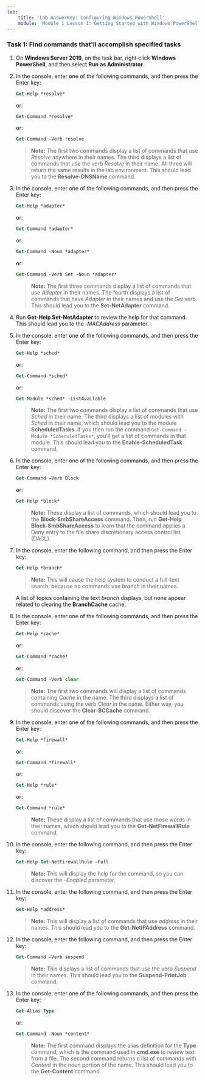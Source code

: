 ```yaml
---
lab:
    title: 'Lab AnswerKey: Configuring Windows PowerShell' 
    module: 'Module 1 Lesson 1: Getting Started with Windows PowerShell'
--- 
```


### Task 1: Find commands that'll accomplish specified tasks

1. On **Windows Server 2019**, on the task bar, right‑click **Windows PowerShell**, and then select **Run as Administrator**.

1. In the console, enter one of the following commands, and then press the Enter key:

   ```ps
   Get-Help *resolve* 
   ```

   or:

   ```ps
   Get-Command *resolve* 
   ```

   or:

   ```ps
   Get-Command -Verb resolve 
   ```

   > **Note:** The first two commands display a list of commands that use *Resolve* anywhere in their names. The third displays a list of commands that use the verb *Resolve* in their name. All three will return the same results in the lab environment. This should lead you to the **Resolve-DNSName** command.

1. In the console, enter one of the following commands, and then press the Enter key:

   ```ps
   Get-Help *adapter* 
   ```

   or:

   ```ps
   Get-Command *adapter* 
   ```

   or:

   ```ps
   Get-Command -Noun *adapter*
   ```

   or:

   ```ps
   Get-Command -Verb Set -Noun *adapter* 
   ```

   > **Note:** The first three commands display a list of commands that use *Adapter* in their names. The fourth displays a list of commands that have *Adapter* in their names and use the *Set* verb. This should lead you to the **Set-NetAdapter** command.

1. Run **Get-Help Set-NetAdapter** to review the help for that command. This should lead you to the *‑MACAddress* parameter.

1. In the console, enter one of the following commands, and then press the Enter key:

   ```ps
   Get-Help *sched* 
   ```

   or:

   ```ps
   Get-Command *sched* 
   ```

   or:

   ```ps
   Get-Module *sched* -ListAvailable
   ```

   > **Note:** The first two commands display a list of commands that use *Sched* in their name. The third displays a list of modules with *Sched* in their name, which should lead you to the module **ScheduledTasks**. If you then run the command `Get-Command -Module *ScheduledTasks*`, you'll get a list of commands in that module. This should lead you to the **Enable-ScheduledTask** command.

1. In the console, enter one of the following commands, and then press the Enter key:

   ```ps
   Get-Command –Verb Block 
   ```

   or:

   ```ps
   Get-Help *block* 
   ```

   > **Note:** These display a list of commands, which should lead you to the **Block-SmbShareAccess** command. Then, run **Get-Help Block-SmbShareAccess** to learn that the command applies a Deny entry to the file share discretionary access control list (DACL).

1. In the console, enter the following command, and then press the Enter key:

   ```ps
   Get-Help *branch*
   ```

   > **Note:** This will cause the help system to conduct a full-text search, because no commands use *branch* in their names.

   A list of topics containing the text *branch* displays, but none appear related to clearing the **BranchCache** cache.

1. In the console, enter one of the following commands, and then press the Enter key:

   ```ps
   Get-Help *cache* 
   ```

   or:

   ```ps
   Get-Command *cache* 
   ```

   or:

   ```ps
   Get-Command -Verb clear
   ```

   > **Note:** The first two commands will display a list of commands containing *Cache* in the name. The third displays a list of commands using the verb *Clear* in the name. Either way, you should discover the **Clear-BCCache** command.

1. In the console, enter one of the following commands, and then press the Enter key:

   ```ps
   Get-Help *firewall*
   ```

   or:

   ```ps
   Get-Command *firewall* 
   ```

   or:

   ```ps
   Get-Help *rule*
   ```

   or:

   ```ps
   Get-Command *rule* 
   ```

   > **Note:** These display a list of commands that use those words in their names, which should lead you to the **Get-NetFirewallRule** command.

1. In the console, enter the following command, and then press the Enter key:

   ```ps
   Get-Help Get-NetFirewallRule –Full
   ```

   > **Note:** This will display the help for the command, so you can discover the *–Enabled* parameter.

1. In the console, enter the following command, and then press the Enter key:

   ```ps
   Get-Help *address* 
   ```

   > **Note:** This will display a list of commands that use *address* in their names. This should lead you to the **Get-NetIPAddress** command.

1. In the console, enter the following command, and then press the Enter key:

   ```ps
   Get-Command –Verb suspend
   ```

   > **Note:** This displays a list of commands that use the verb *Suspend* in their names. This should lead you to the **Suspend-PrintJob** command.

1. In the console, enter one of the following commands, and then press the Enter key:

   ```ps
   Get-Alias Type
   ```

   or:

   ```ps
   Get-Command –Noun *content* 
   ```

   > **Note:** The first command displays the alias definition for the **Type** command, which is the command used in **cmd.exe** to review text from a file. The second command returns a list of commands with *Content* in the noun portion of the name. This should lead you to the **Get-Content** command.
